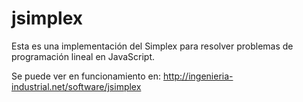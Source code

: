 # jsimplex

Esta es una implementación del Simplex para resolver problemas de programación lineal en JavaScript.

Se puede ver en funcionamiento en:
http://ingenieria-industrial.net/software/jsimplex


